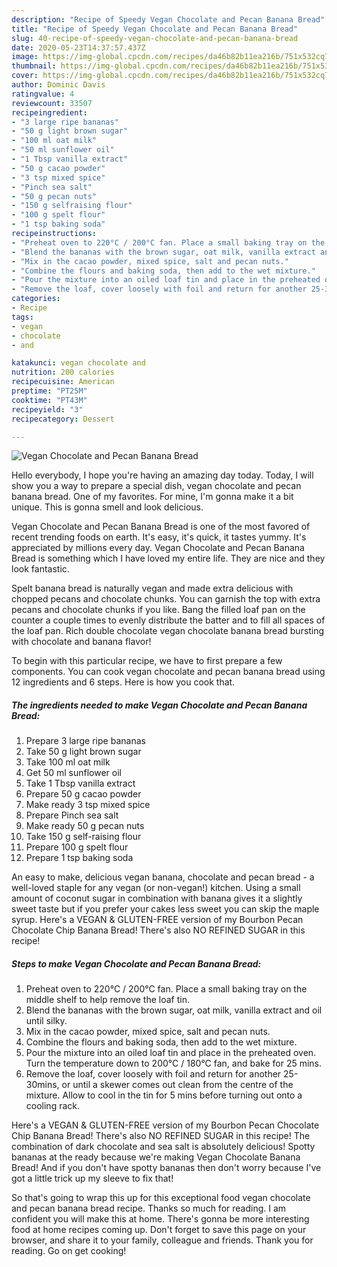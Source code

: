 ```yaml
---
description: "Recipe of Speedy Vegan Chocolate and Pecan Banana Bread"
title: "Recipe of Speedy Vegan Chocolate and Pecan Banana Bread"
slug: 40-recipe-of-speedy-vegan-chocolate-and-pecan-banana-bread
date: 2020-05-23T14:37:57.437Z
image: https://img-global.cpcdn.com/recipes/da46b82b11ea216b/751x532cq70/vegan-chocolate-and-pecan-banana-bread-recipe-main-photo.jpg
thumbnail: https://img-global.cpcdn.com/recipes/da46b82b11ea216b/751x532cq70/vegan-chocolate-and-pecan-banana-bread-recipe-main-photo.jpg
cover: https://img-global.cpcdn.com/recipes/da46b82b11ea216b/751x532cq70/vegan-chocolate-and-pecan-banana-bread-recipe-main-photo.jpg
author: Dominic Davis
ratingvalue: 4
reviewcount: 33507
recipeingredient:
- "3 large ripe bananas"
- "50 g light brown sugar"
- "100 ml oat milk"
- "50 ml sunflower oil"
- "1 Tbsp vanilla extract"
- "50 g cacao powder"
- "3 tsp mixed spice"
- "Pinch sea salt"
- "50 g pecan nuts"
- "150 g selfraising flour"
- "100 g spelt flour"
- "1 tsp baking soda"
recipeinstructions:
- "Preheat oven to 220°C / 200°C fan. Place a small baking tray on the middle shelf to help remove the loaf tin."
- "Blend the bananas with the brown sugar, oat milk, vanilla extract and oil until silky."
- "Mix in the cacao powder, mixed spice, salt and pecan nuts."
- "Combine the flours and baking soda, then add to the wet mixture."
- "Pour the mixture into an oiled loaf tin and place in the preheated oven. Turn the temperature down to 200°C / 180°C fan, and bake for 25 mins."
- "Remove the loaf, cover loosely with foil and return for another 25-30mins, or until a skewer comes out clean from the centre of the mixture. Allow to cool in the tin for 5 mins before turning out onto a cooling rack."
categories:
- Recipe
tags:
- vegan
- chocolate
- and

katakunci: vegan chocolate and 
nutrition: 200 calories
recipecuisine: American
preptime: "PT25M"
cooktime: "PT43M"
recipeyield: "3"
recipecategory: Dessert

---
```



![Vegan Chocolate and Pecan Banana Bread](https://img-global.cpcdn.com/recipes/da46b82b11ea216b/751x532cq70/vegan-chocolate-and-pecan-banana-bread-recipe-main-photo.jpg)

Hello everybody, I hope you're having an amazing day today. Today, I will show you a way to prepare a special dish, vegan chocolate and pecan banana bread. One of my favorites. For mine, I'm gonna make it a bit unique. This is gonna smell and look delicious.

Vegan Chocolate and Pecan Banana Bread is one of the most favored of recent trending foods on earth. It's easy, it's quick, it tastes yummy. It's appreciated by millions every day. Vegan Chocolate and Pecan Banana Bread is something which I have loved my entire life. They are nice and they look fantastic.

Spelt banana bread is naturally vegan and made extra delicious with chopped pecans and chocolate chunks. You can garnish the top with extra pecans and chocolate chunks if you like. Bang the filled loaf pan on the counter a couple times to evenly distribute the batter and to fill all spaces of the loaf pan. Rich double chocolate vegan chocolate banana bread bursting with chocolate and banana flavor!


To begin with this particular recipe, we have to first prepare a few components. You can cook vegan chocolate and pecan banana bread using 12 ingredients and 6 steps. Here is how you cook that.

<!--inarticleads1-->

##### The ingredients needed to make Vegan Chocolate and Pecan Banana Bread:

1. Prepare 3 large ripe bananas
1. Take 50 g light brown sugar
1. Take 100 ml oat milk
1. Get 50 ml sunflower oil
1. Take 1 Tbsp vanilla extract
1. Prepare 50 g cacao powder
1. Make ready 3 tsp mixed spice
1. Prepare Pinch sea salt
1. Make ready 50 g pecan nuts
1. Take 150 g self-raising flour
1. Prepare 100 g spelt flour
1. Prepare 1 tsp baking soda


An easy to make, delicious vegan banana, chocolate and pecan bread - a well-loved staple for any vegan (or non-vegan!) kitchen. Using a small amount of coconut sugar in combination with banana gives it a slightly sweet taste but if you prefer your cakes less sweet you can skip the maple syrup. Here&#39;s a VEGAN &amp; GLUTEN-FREE version of my Bourbon Pecan Chocolate Chip Banana Bread! There&#39;s also NO REFINED SUGAR in this recipe! 

<!--inarticleads2-->

##### Steps to make Vegan Chocolate and Pecan Banana Bread:

1. Preheat oven to 220°C / 200°C fan. Place a small baking tray on the middle shelf to help remove the loaf tin.
1. Blend the bananas with the brown sugar, oat milk, vanilla extract and oil until silky.
1. Mix in the cacao powder, mixed spice, salt and pecan nuts.
1. Combine the flours and baking soda, then add to the wet mixture.
1. Pour the mixture into an oiled loaf tin and place in the preheated oven. Turn the temperature down to 200°C / 180°C fan, and bake for 25 mins.
1. Remove the loaf, cover loosely with foil and return for another 25-30mins, or until a skewer comes out clean from the centre of the mixture. Allow to cool in the tin for 5 mins before turning out onto a cooling rack.


Here&#39;s a VEGAN &amp; GLUTEN-FREE version of my Bourbon Pecan Chocolate Chip Banana Bread! There&#39;s also NO REFINED SUGAR in this recipe! The combination of dark chocolate and sea salt is absolutely delicious! Spotty bananas at the ready because we&#39;re making Vegan Chocolate Banana Bread! And if you don&#39;t have spotty bananas then don&#39;t worry because I&#39;ve got a little trick up my sleeve to fix that! 

So that's going to wrap this up for this exceptional food vegan chocolate and pecan banana bread recipe. Thanks so much for reading. I am confident you will make this at home. There's gonna be more interesting food at home recipes coming up. Don't forget to save this page on your browser, and share it to your family, colleague and friends. Thank you for reading. Go on get cooking!
